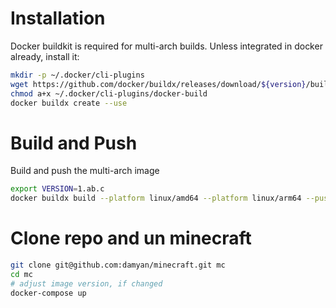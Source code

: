 # Installation
Docker buildkit is required for multi-arch builds. Unless integrated in docker already, install it:
```bash
mkdir -p ~/.docker/cli-plugins
wget https://github.com/docker/buildx/releases/download/${version}/buildx-v{version}.linux-$arch -O ~/.docker/cli-plugins/docker-buildx
chmod a+x ~/.docker/cli-plugins/docker-build
docker buildx create --use
```

# Build and Push
Build and push the multi-arch image
```bash
export VERSION=1.ab.c
docker buildx build --platform linux/amd64 --platform linux/arm64 --push . -t damyanyordanov/minecraft-java:$VERSION -f Dockerfile-$VERSION
```

# Clone repo and un minecraft
```bash
git clone git@github.com:damyan/minecraft.git mc
cd mc
# adjust image version, if changed
docker-compose up
```


